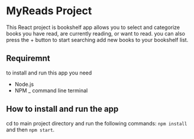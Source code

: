 # MyReads Project

This React project is bookshelf app allows you to select and categorize books you have read, are currently reading, or want to read. you can also press the + button to start searching add new books to your bookshelf list.

## Requiremnt

to install and run this app you need

- Node.js
- NPM
  \_ command line terminal

## How to install and run the app

cd to main project directory and run the following commands:
`npm install` and then `npm start`.
